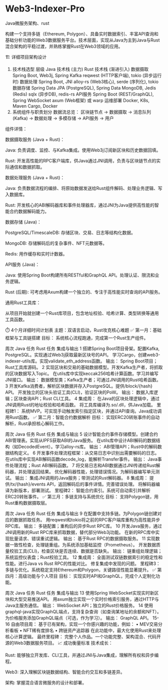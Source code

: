 # Web3-Indexer-Pro
Java微服务架构、rust

构建一个支持多链（Ethereum, Polygon）、具备实时数据索引、丰富API查询和基础分析功能的Web3数据服务平台。技术层面，实现从Java为主到Java与Rust混合架构的平稳过渡，并熟练掌握Rust在Web3领域的应用。

🏗️ 详细项目架构设计
1. 技术栈选型
层级	Java 技术栈 (主力)	Rust 技术栈 (渐进引入)
数据摄取	Spring Boot, Web3j, Spring Kafka	reqwest (HTTP客户端), tokio (异步运行时)
数据处理	Spring Boot, JNI	alloy-rs (Web3核心), serde (序列化), tokio
数据存储	Spring Data JPA (PostgreSQL), Spring Data MongoDB, Jedis (Redis)	sqlx (异步DB), redis-rs
API服务	Spring Boot (REST/GraphQL), Spring WebSocket	axum (Web框架) 或 warp
运维部署	Docker, K8s, Maven	Cargo, Docker
2. 系统组件与职责划分
数据流总览：
区块链节点 -> 数据摄取 -> 消息队列 (Kafka) -> 数据处理 -> 多模存储 -> API服务 -> 用户

组件详情：

数据摄取服务 (Java + Rust)：

Java: 负责调度、监控、与Kafka集成。使用Web3j订阅新区块和历史数据回填。

Rust: 开发高性能的RPC客户端库，供Java通过JNI调用，负责与区块链节点的实际通信和数据抓取。

数据处理服务 (Java + Rust)：

Java: 负责数据流程的编排、将原始数据发送给Rust组件解码、处理业务逻辑、写入数据库。

Rust: 开发核心的ABI解码器库和事件处理器库，通过JNI为Java提供高性能的智能合约数据解码能力。

数据存储 (Java)：

PostgreSQL/TimescaleDB: 存储区块、交易、日志等结构化数据。

MongoDB: 存储解码后的复杂事件、NFT元数据等。

Redis: 用作缓存和实时计数器。

API服务 (Java)：

Java: 使用Spring Boot构建所有RESTful和GraphQL API。处理认证、限流和业务逻辑。

Rust (后期): 可考虑用Axum构建一个独立的、专注于高性能实时查询的API服务。

通用Rust工具库：

从项目开始就创建一个Rust库项目，包含地址校验、哈希计算、类型转换等通用工具函数。

⏱️ 4个月详细时间计划表
主题：双语言启动，Rust攻克核心难题
✅ 第一月：基础框架与工具链搭建
目标： 系统核心流程跑通，完成第一个Rust生产组件。

周次	Java 任务	Rust 任务	集成与输出
1	搭建Spring Boot项目骨架。配置Kafka, PostgreSQL。实现通过Web3j获取最新区块号的API。	学习Cargo，创建web3-indexer-utils库。实现validate_eth_address函数。	输出： Spring Boot项目；Rust工具库源码。
2	实现区块和交易的基础数据模型。开发Kafka生产者，将抓取的区块数据写入Topic。	在utils库中实现keccak256哈希计算函数。学习并编写JNI接口。	输出： 数据模型类；Kafka生产者；可通过JNI调用的Rust哈希函数。
3	开发Kafka消费者，解析区块数据并存入PostgreSQL。提供/block/{hash} API。	开发独立的区块头验证工具(CLI)，验证区块的PoW。	输出： 数据入库逻辑；区块查询API；Rust CLI工具。
4	集成周： 在Java的区块处理逻辑中，通过JNI调用Rust的地址校验和哈希函数。	将工具库编译为.so/.dll，供Java加载。	里程碑1： 系统MVP。可实现手动触发索引指定区块，并通过API查询。Java成功调用Rust函数。
✅ 第二月：智能合约数据解析
目标： 实现ERC20转账事件的自动解析，Rust承担核心解码工作。

周次	Java 任务	Rust 任务	集成与输出
5	设计智能合约事件存储模型。创建合约ABI管理表。实现从IPFS获取ABI的Java服务。	在utils库中设计ABI解码的数据结构（如DecodedEvent）。学习alloy-rs库。	输出： ABI管理API；Rust中的解码数据结构定义。
6	开发事件处理流程框架：从交易日志中识别出需要解码的日志。	在utils库中实现ABI解码函数decode_log，能解析Transfer事件。	输出： Java事件处理流程；Rust ABI解码函数。
7	将交易日志和ABI数据通过JNI传递给Rust解码器，并处理返回结果。	优化解码器性能，处理错误情况。为解码器编写单元测试。	输出： 集成JNI调用的Java服务；带测试的Rust解码器。
8	集成周： 提供/tx/{hash}/events API，返回解码后的事件详情。完善错误处理。	将解码器编译为新版本，部署测试。	里程碑2： 智能合约索引。系统可自动索引并解析ERC20转账事件。
✅ 第三月：多链支持与系统优化
目标： 支持Polygon链，用Rust重构数据摄取层。

周次	Java 任务	Rust 任务	集成与输出
9	在配置中支持多链。为Polygon链创建对应的数据抓取任务。	用reqwest和tokio将之前的RPC客户端库重构为高性能异步RPC库。	输出： 多链配置；重构后的异步Rust RPC库。
10	开发Java服务，通过JNI调用新的Rust RPC库来抓取数据，替代部分Web3j功能。	在新的RPC库中实现批量请求、错误重试逻辑。	输出： 基于Rust RPC的数据摄取服务。
11	实现数据一致性检查，处理链重组。为系统添加基础监控（Prometheus）。	开发数据质量校验工具(CLI)，检查区块是否连续、数据是否缺失。	输出： 链重组处理逻辑；系统监控仪表盘；Rust校验工具。
12	集成周： 全面测试双链数据索引的稳定性和性能。进行Java vs Rust RPC的性能对比。	修复集成中发现的问题。	里程碑3： 多链与优化。系统稳定支持Ethereum和Polygon，关键路径性能显著提升。
✅ 第四月：高级功能与个人项目
目标： 实现实时API和GraphQL，完成个人定制化功能。

周次	Java 任务	Rust 任务	集成与输出
13	使用Spring WebSocket实现实时新区块和大型交易推送API。	用axum独立实现一个实时价格索引服务，通过HTTP与Java主服务通信。	输出： WebSocket API；独立的Rust价格服务。
14	使用graphql-java实现GraphQL端点，支持复杂查询（如查询某地址的余额和NFT）。	为价格服务添加GraphQL端点（可选，作为学习）。	输出： GraphQL API。
15-16	自由项目周： 基于已有架构，实现一个你感兴趣的功能，例如：
• MEV交易分析看板
• NFT稀有度排名
• 跨链资产追踪器	在此功能中，最大化使用Rust来处理核心计算逻辑。	最终里程碑： 完整个人作品。一个功能完整、架构混合、代码开源的Web3数据服务项目。
📈 成功衡量标准
技术成长：

Rust: 能够独立开发库、CLI工具，并通过JNI与Java集成，理解所有权和异步编程。

Web3: 深入理解区块链数据结构、智能合约交互和多链差异。

架构: 掌握混合语言微服务的设计和部署。
